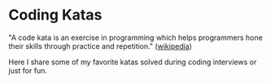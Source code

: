 # Coding Katas

"A code kata is an exercise in programming which helps programmers hone their skills through practice and repetition." ([wikipedia](https://en.wikipedia.org/wiki/Kata_(programming)))

Here I share some of my favorite katas solved during coding interviews or just for fun.
